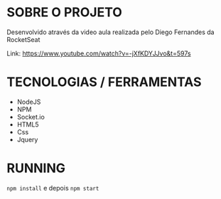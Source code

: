 # SOBRE O PROJETO
Desenvolvido através da video aula realizada pelo Diego Fernandes da RocketSeat

Link: https://www.youtube.com/watch?v=-jXfKDYJJvo&t=597s

# TECNOLOGIAS / FERRAMENTAS
- NodeJS
- NPM
- Socket.io
- HTML5
- Css
- Jquery

# RUNNING
`npm install` e depois `npm start`
